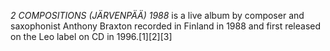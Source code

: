 _2 COMPOSITIONS (JÄRVENPÄÄ) 1988_ is a live album by composer and saxophonist Anthony Braxton recorded in Finland in 1988 and first released on the Leo label on CD in 1996.[1][2][3]
